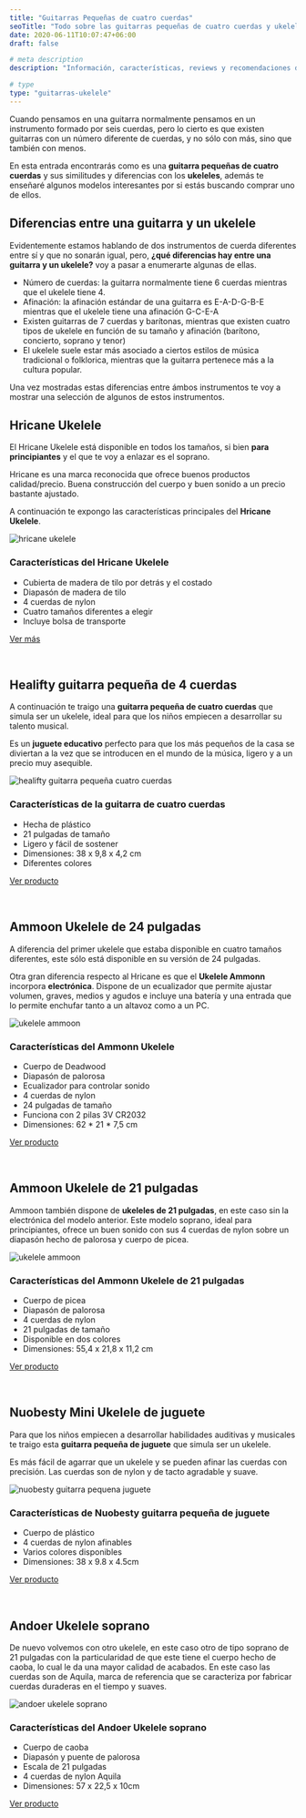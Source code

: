 ```yaml
---
title: "Guitarras Pequeñas de cuatro cuerdas"
seoTitle: "Todo sobre las guitarras pequeñas de cuatro cuerdas y ukeleles [2021]"
date: 2020-06-11T10:07:47+06:00
draft: false

# meta description
description: "Información, características, reviews y recomendaciones de guitarras pequeñas de cuatro cuerdas y ukeleles"

# type
type: "guitarras-ukelele"
---
```


Cuando pensamos en una guitarra normalmente pensamos en un instrumento formado por seis cuerdas, pero lo cierto es que existen guitarras con un número diferente
de cuerdas, y no sólo con más, sino que también con menos. 

En esta entrada encontrarás como es una **guitarra pequeñas de cuatro cuerdas** y sus similitudes y diferencias
con los **ukeleles**, además te enseñaré algunos modelos interesantes por si estás buscando comprar uno de ellos.

## Diferencias entre una guitarra y un ukelele

Evidentemente estamos hablando de dos instrumentos de cuerda diferentes entre sí y que no sonarán igual, pero, **¿qué diferencias hay entre una guitarra y un ukelele?** voy a pasar a enumerarte algunas de ellas.

- Número de cuerdas: la guitarra normalmente tiene 6 cuerdas mientras que el ukelele tiene 4.
- Afinación: la afinación estándar de una guitarra es E-A-D-G-B-E mientras que el ukelele tiene una afinación G-C-E-A
- Existen guitarras de 7 cuerdas y barítonas, mientras que existen cuatro tipos de ukelele en función de su tamaño y afinación (barítono, concierto, soprano y tenor)
- El ukelele suele estar más asociado a ciertos estilos de música tradicional o folklorica, mientras que la guitarra pertenece más a la cultura popular.

Una vez mostradas estas diferencias entre ámbos instrumentos te voy a mostrar una selección de algunos de estos instrumentos. 

## Hricane Ukelele

El Hricane Ukelele está disponible en todos los tamaños, si bien **para principiantes** y el que te voy a enlazar es el soprano. 

Hricane es una marca reconocida que ofrece buenos productos calidad/precio. Buena construcción del cuerpo y buen sonido a un precio bastante ajustado.

A continuación te expongo las características principales del **Hricane Ukelele**.


![hricane ukelele](../../images/guitarra-pequena-cuatro-cuerdas/ukelele-hricane.jpg)

### Características del Hricane Ukelele

* Cubierta de madera de tilo por detrás y el costado
* Diapasón de madera de tilo
* 4 cuerdas de nylon
* Cuatro tamaños diferentes a elegir
* Incluye bolsa de transporte

<div>
	<a href="https://amzn.to/2Yqp8Em" rel="nofollow noopener noreferrer" class="btn" target="_blank">Ver más</a>
</div>

&nbsp;

## Healifty guitarra pequeña de 4 cuerdas

A continuación te traigo una **guitarra pequeña de cuatro cuerdas** que simula ser un ukelele, ideal para que los niños empiecen a desarrollar su talento musical.

Es un **juguete educativo** perfecto para que los más pequeños de la casa se diviertan a la vez que se introducen en el mundo de la música, ligero y a un precio muy asequible.

![healifty guitarra pequeña cuatro cuerdas](../../images/guitarra-pequena-cuatro-cuerdas/guitarra-cuatro-cuerdas-juguete.jpg)

### Características de la guitarra de cuatro cuerdas

* Hecha de plástico
* 21 pulgadas de tamaño
* Ligero y fácil de sostener
* Dimensiones: 38 x 9,8 x 4,2 cm
* Diferentes colores

<div>
	<a href="https://amzn.to/2MV9M5i" rel="nofollow noopener noreferrer" class="btn" target="_blank">Ver producto</a>
</div>

&nbsp;

## Ammoon Ukelele de 24 pulgadas

A diferencia del primer ukelele que estaba disponible en cuatro tamaños diferentes, este sólo está disponible en su versión de 24 pulgadas.

Otra gran diferencia respecto al Hricane es que el **Ukelele Ammonn** incorpora **electrónica**. Dispone de un ecualizador que permite ajustar volumen, graves, medios y agudos e incluye una batería y una entrada que lo permite enchufar tanto a un altavoz como a un PC.

![ukelele ammoon](../../images/guitarra-pequena-cuatro-cuerdas/ammoon-ukelele-24-pulgadas.jpg)

### Características del Ammonn Ukelele

* Cuerpo de Deadwood
* Diapasón de palorosa
* Ecualizador para controlar sonido
* 4 cuerdas de nylon
* 24 pulgadas de tamaño
* Funciona con 2 pilas 3V CR2032
* Dimensiones: 62 * 21 * 7,5 cm

<div>
	<a href="https://amzn.to/30Bqzm1" rel="nofollow noopener noreferrer" class="btn" target="_blank">Ver producto</a>
</div>

&nbsp;

## Ammoon Ukelele de 21 pulgadas

Ammoon también dispone de **ukeleles de 21 pulgadas**, en este caso sin la electrónica del modelo anterior. Este modelo soprano, ideal para principiantes, ofrece un buen sonido con sus 4 cuerdas de nylon sobre un diapasón hecho de palorosa y cuerpo de picea.

![ukelele ammoon](../../images/guitarra-pequena-cuatro-cuerdas/ammoon-ukelele-21-pulgadas.jpg)

### Características del Ammonn Ukelele de 21 pulgadas

* Cuerpo de picea
* Diapasón de palorosa
* 4 cuerdas de nylon
* 21 pulgadas de tamaño
* Disponible en dos colores
* Dimensiones: 55,4 x 21,8 x 11,2 cm

<div>
	<a href="https://amzn.to/2Az0Foj" rel="nofollow noopener noreferrer" class="btn" target="_blank">Ver producto</a>
</div>

&nbsp;

## Nuobesty Mini Ukelele de juguete

Para que los niños empiecen a desarrollar habilidades auditivas y musicales te traigo esta **guitarra pequeña de juguete** que simula ser un ukelele.

Es más fácil de agarrar que un ukelele y se pueden afinar las cuerdas con precisión. Las cuerdas son de nylon y de tacto agradable y suave.

![nuobesty guitarra pequena juguete](../../images/guitarra-pequena-cuatro-cuerdas/nuobesty-guitarra-pequena-juguete.jpg)

### Características de Nuobesty guitarra pequeña de juguete

* Cuerpo de plástico
* 4 cuerdas de nylon afinables
* Varios colores disponibles
* Dimensiones: 38 x 9.8 x 4.5cm

<div>
	<a href="https://amzn.to/2B5HuTf" rel="nofollow noopener noreferrer" class="btn" target="_blank">Ver producto</a>
</div>

&nbsp;

## Andoer Ukelele soprano

De nuevo volvemos con otro ukelele, en este caso otro de tipo soprano de 21 pulgadas con la particularidad de que este tiene el cuerpo hecho de caoba, lo cual le da una mayor calidad de acabados. En este caso las cuerdas son de Aquila, marca de referencia que se caracteriza por fabricar cuerdas duraderas en el tiempo y suaves.

![andoer ukelele soprano](../../images/guitarra-pequena-cuatro-cuerdas/andoer-ukelele-soprano.jpg)

### Características del Andoer Ukelele soprano

* Cuerpo de caoba
* Diapasón y puente de palorosa
* Escala de 21 pulgadas
* 4 cuerdas de nylon Aquila
* Dimensiones: 57 x 22,5 x 10cm

<div>
	<a href="https://amzn.to/30Gq4aC" rel="nofollow noopener noreferrer" class="btn" target="_blank">Ver producto</a>
</div>
